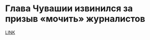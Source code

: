 # Глава Чувашии извинился за призыв «мочить» журналистов



[LINK](https://varlamov.ru/3757527.html)